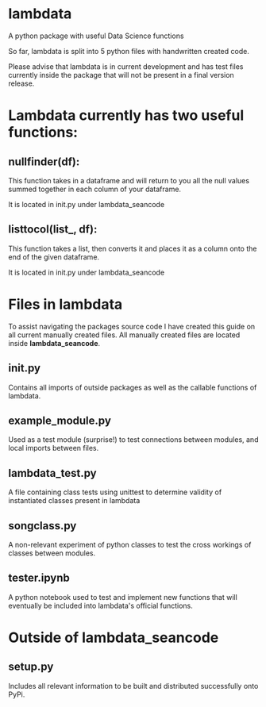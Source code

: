 # lambdata

A python package with useful Data Science functions

So far, lambdata is split into 5 python files with handwritten created code. 

Please advise that lambdata is in current development and has test files currently inside the package that will not be present in a final version release.


# Lambdata currently has two useful functions:

## nullfinder(df):

This function takes in a dataframe and will return to you all the null values summed together in each column of your dataframe.

It is located in init.py under lambdata_seancode

## listtocol(list_, df):

This function takes a list, then converts it and places it as a column onto the end of the given dataframe.

It is located in init.py under lambdata_seancode

# Files in lambdata

To assist navigating the packages source code I have created this guide on all current manually created files. All manually created files are located inside **lambdata_seancode**.

## init.py

Contains all imports of outside packages as well as the callable functions of lambdata.

## example_module.py

Used as a test module (surprise!) to test connections between modules, and local imports between files.

## lambdata_test.py

A file containing class tests using unittest to determine validity of instantiated classes present in lambdata

## songclass.py

A non-relevant experiment of python classes to test the cross workings of classes between modules.

## tester.ipynb

A python notebook used to test and implement new functions that will eventually be included into lambdata's official functions.

# Outside of lambdata_seancode

## setup.py

Includes all relevant information to be built and distributed successfully onto PyPi.
